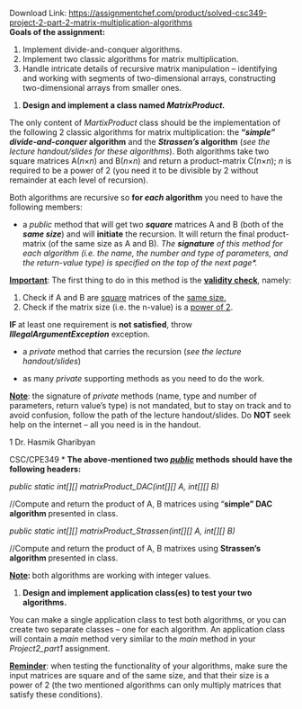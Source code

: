 Download Link: https://assignmentchef.com/product/solved-csc349-project-2-part-2-matrix-multiplication-algorithms
<br>
<strong>Goals of the assignment: </strong>

<ol>

 <li>Implement divide-and-conquer algorithms.</li>

 <li>Implement two classic algorithms for matrix multiplication.</li>

 <li>Handle intricate details of recursive matrix manipulation – identifying and working with segments of two-dimensional arrays, constructing two-dimensional arrays from smaller ones.</li>

</ol>

<ol>

 <li><strong> Design and implement a class named <em>MatrixProduct.</em></strong></li>

</ol>

The only content of <em>MartixProduct</em> class should be the implementation of the following 2 classic algorithms for matrix multiplication: the <strong>“<em>simple” divide-and-conquer</em> algorithm</strong> and the <strong><em>Strassen’s</em> algorithm</strong> (<em>see the lecture handout/slides for these algorithms</em>). Both algorithms take two square matrices A(<em>n</em>×<em>n</em>) and B(<em>n</em>×<em>n</em>) and return a product-matrix C(<em>n</em>×<em>n</em>); <em>n</em> is required to be a power of 2 (you need it to be divisible by 2 without remainder at each level of recursion).

Both algorithms are recursive so <strong>for </strong><strong><em>each </em>algorithm</strong> you need to have the following members:

<ul>

 <li>a <em>public</em> method that will get two <strong><em>square</em></strong> matrices A and B (both of the <strong><em>same size</em></strong>) and will <strong>initiate</strong> the recursion. It will return the final product-matrix (of the same size as A and B). <em>The </em><strong><em>signature</em></strong><em> of this method for each algorithm (i.e. the name, the number and type of parameters, and the return-value type) is specified on the top of the next page*. </em></li>

</ul>




<strong><u>Important</u></strong>: The first thing to do in this method is the <strong><u>validity check</u></strong>, namely:

<ol>

 <li>Check if A and B are <u>square</u> matrices of the <u>same size.</u></li>

 <li>Check if the matrix size (i.e. the n-value) is a <u>power of 2</u>.</li>

</ol>

<strong>        </strong><strong>IF </strong>at least one requirement is <strong>not satisfied</strong>, throw <strong><em>IllegalArgumentException</em></strong> exception.




<ul>

 <li>a <em>private</em> method that carries the recursion (<em>see the lecture handout/slides</em>)</li>

</ul>




<ul>

 <li>as many <em>private</em> supporting methods as you need to do the work.</li>

</ul>




<strong><u>Note</u></strong>: the signature of <em>private</em> methods (name, type and number of parameters, return value’s type) is not mandated, but to stay on track and to avoid confusion, follow the path of the lecture handout/slides. Do <strong>NOT</strong> seek help on the internet – all you need is in the handout.

1 Dr. Hasmik Gharibyan

CSC/CPE349 *<strong> The above-mentioned two </strong><strong><em><u>public</u></em> methods should have the following headers: </strong>

<strong> </strong>

<strong> </strong>

<em>public static  int[][]  matrixProduct_DAC(int[][] A,  int[][] B)</em>

//Compute and return the product of A, B matrices using “<strong>simple” DAC algorithm </strong>presented in class.







<em>public static  int[][]  matrixProduct_Strassen(int[][] A,  int[][] B)</em>

//Compute and return the product of A, B matrixes using <strong>Strassen’s algorithm </strong>presented in class.

<strong> </strong>

<strong><u>Note</u>: </strong>both algorithms are working with integer values.










<ol>

 <li><strong>Design and implement application class(es) to test your two algorithms. </strong></li>

</ol>

<strong> </strong>

You can make a single application class to test both algorithms, or you can create two separate classes – one for each algorithm. An application class will contain a <em>main</em> method very similar to the <em>main</em> method in your <em>Project2_part1 </em>assignment.




<strong><u>Reminder</u></strong>: when testing the functionality of your algorithms, make sure the input matrices are square and of the same size, and that their size is a power of 2 (the two mentioned algorithms can only multiply matrices that satisfy these conditions).